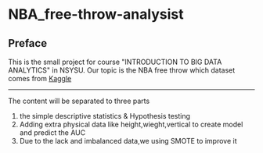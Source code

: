 # NBA_free-throw-analysist

<h2>Preface</h2>
<p>This is the small project for course "INTRODUCTION TO BIG DATA ANALYTICS" in NSYSU.
	Our topic is the NBA free throw which dataset comes from <a href="https://www.kaggle.com/sebastianmantey/nba-free-throws">Kaggle</a></p>
<hr>
<p>The content will be separated to three parts</p>
<ol>
	<li>the simple descriptive statistics & Hypothesis testing</li>
	<li>Adding extra physical data like height,wieght,vertical to create model and predict the AUC</li>
	<li>Due to the lack and imbalanced data,we using SMOTE to improve it</li>
</ol>
